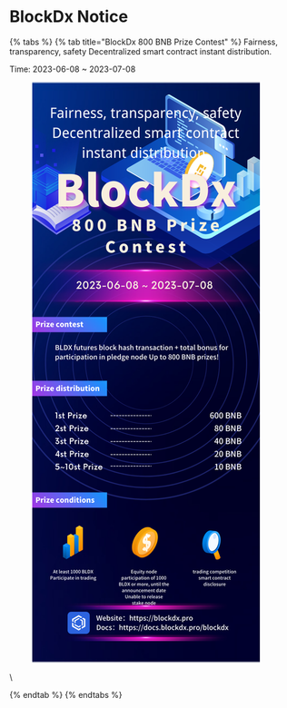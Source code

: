 # BlockDx Notice

{% tabs %}
{% tab title="BlockDx 800 BNB Prize Contest" %}
Fairness, transparency, safety Decentralized smart contract instant distribution.

Time: 2023-06-08 \~ 2023-07-08

<figure><img src="../.gitbook/assets/Prize (1).png" alt=""><figcaption></figcaption></figure>

\


&#x20;

&#x20;
{% endtab %}
{% endtabs %}

